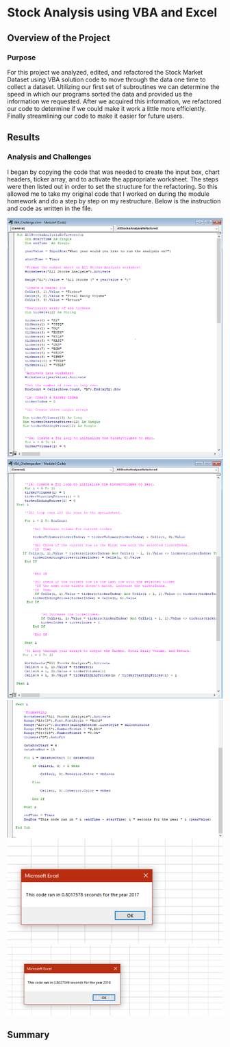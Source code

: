 # Stock Analysis using VBA and Excel

## Overview of the Project

### Purpose

For this project we analyzed, edited, and refactored the Stock Market Dataset using VBA solution code to move through the data one time to collect a dataset. Utilizing our first set of subroutines we can determine the speed in which our programs sorted the data and provided us the information we requested. After we acquired this information, we refactored our code to determine if we could make it work a little more efficiently. Finally streamlining our code to make it easier for future users.
## Results

### Analysis and Challenges
I began by copying the code that was needed to create the input box, chart headers, ticker array, and to activate the appropriate worksheet. The steps were then listed out in order to set the structure for the refactoring. So this allowed me to take my original code that I worked on during the module homework and do a step by step on my restructure. Below is the instruction and code as written in the file.

![Ref_Code.png](/resources2/Ref_Code.PNG)
![Ref_Code_2.png](/resources2/Ref_Code_2.PNG)
![Ref_Code_3.png](/resources2/Ref_Code_3.PNG)
![OGC_17.png](/resources2/OGC_17.PNG)
![OGC_18.png](/resources2/OGC_18.PNG)
## Summary
